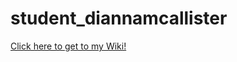 # student_diannamcallister

[Click here to get to my Wiki!](https://github.com/bcb420-2020/student_diannamcallister/wiki)
